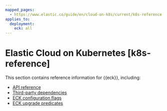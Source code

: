```yaml
---
mapped_pages:
  - https://www.elastic.co/guide/en/cloud-on-k8s/current/k8s-reference.html
applies_to:
  deployment:
    eck: all
---
```


# Elastic Cloud on Kubernetes [k8s-reference]

This section contains reference information for {{eck}}, including:

* [API reference](./api-docs.md)
* [Third-party dependencies](./third-party-dependencies/index.md)
* [ECK configuration flags](./eck-configuration-flags.md)
* [ECK upgrade predicates](./upgrade-predicates.md)
